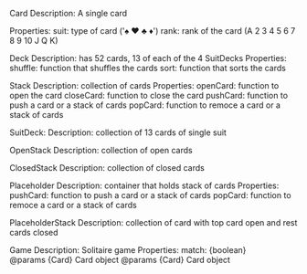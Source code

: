 Card
Description: 
    A single card 

Properties: 
    suit: type of card ('♠︎ ♥︎ ♣︎ ♦︎')
    rank: rank of the card (A 2 3 4 5 6 7 8 9 10 J Q K)

Deck 
Description:
    has 52 cards, 13 of each of the 4 SuitDecks
Properties:
    shuffle: function that shuffles the cards
    sort: function that sorts the cards

Stack
Description: 
    collection of cards
Properties:
    openCard: function to open the card
    closeCard: function to close the card
    pushCard: function to push a card or a stack of cards
    popCard: function to remoce a card or a stack of cards

SuitDeck:
Description: 
    collection of 13 cards of single suit

OpenStack
Description: 
    collection of open cards

ClosedStack
Description: 
    collection of closed cards

Placeholder
Description:
    container that holds stack of cards 
Properties: 
    pushCard: function to push a card or a stack of cards
    popCard: function to remoce a card or a stack of cards

PlaceholderStack
Description:
    collection of card with top card open and rest cards closed

Game
Description:
    Solitaire game
Properties:
    match: {boolean}    
            @params {Card} Card object
            @params {Card} Card object






